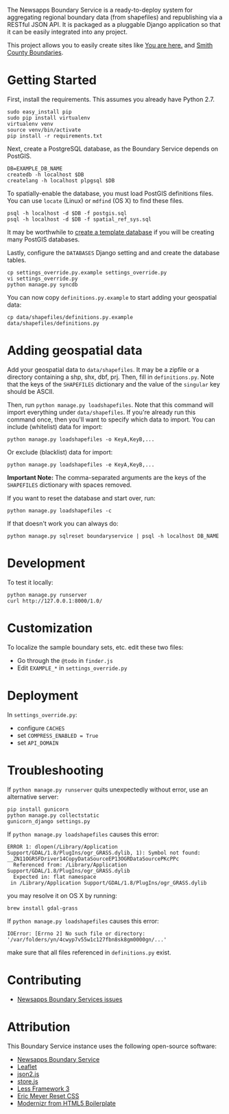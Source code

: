 The Newsapps Boundary Service is a ready-to-deploy system for aggregating regional boundary data (from shapefiles) and republishing via a RESTful JSON API. It is packaged as a pluggable Django application so that it can be easily integrated into any project.

This project allows you to easily create sites like [You are here.](http://boundaries.tribapps.com/) and [Smith County Boundaries](http://boundaryservice.hacktyler.com/).

# Getting Started

First, install the requirements. This assumes you already have Python 2.7.

    sudo easy_install pip
    sudo pip install virtualenv
    virtualenv venv
    source venv/bin/activate
    pip install -r requirements.txt

Next, create a PostgreSQL database, as the Boundary Service depends on PostGIS.

    DB=EXAMPLE_DB_NAME
    createdb -h localhost $DB
    createlang -h localhost plpgsql $DB

To spatially-enable the database, you must load PostGIS definitions files. You can use `locate` (Linux) or `mdfind` (OS X) to find these files.

    psql -h localhost -d $DB -f postgis.sql
    psql -h localhost -d $DB -f spatial_ref_sys.sql

It may be worthwhile to [create a template database](http://www.bigfastblog.com/landsliding-into-postgis-with-kml-files) if you will be creating many PostGIS databases.

Lastly, configure the `DATABASES` Django setting and and create the database tables.

    cp settings_override.py.example settings_override.py
    vi settings_override.py
    python manage.py syncdb

You can now copy `definitions.py.example` to start adding your geospatial data:

    cp data/shapefiles/definitions.py.example data/shapefiles/definitions.py

# Adding geospatial data

Add your geospatial data to `data/shapefiles`. It may be a zipfile or a directory containing a shp, shx, dbf, prj. Then, fill in `definitions.py`. Note that the keys of the `SHAPEFILES` dictionary and the value of the `singular` key should be ASCII.

Then, run `python manage.py loadshapefiles`. Note that this command will import everything under `data/shapefiles`. If you're already run this command once, then you'll want to specify which data to import. You can include (whitelist) data for import:

    python manage.py loadshapefiles -o KeyA,KeyB,...

Or exclude (blacklist) data for import:

    python manage.py loadshapefiles -e KeyA,KeyB,...

__Important Note:__ The comma-separated arguments are the keys of the `SHAPEFILES` dictionary with spaces removed.

If you want to reset the database and start over, run:

    python manage.py loadshapefiles -c

If that doesn't work you can always do:

    python manage.py sqlreset boundaryservice | psql -h localhost DB_NAME

# Development

To test it locally:

    python manage.py runserver
    curl http://127.0.0.1:8000/1.0/

# Customization

To localize the sample boundary sets, etc. edit these two files:

* Go through the `@todo` in `finder.js`
* Edit `EXAMPLE_*` in `settings_override.py`

# Deployment

In `settings_override.py`:

* configure `CACHES`
* set `COMPRESS_ENABLED = True`
* set `API_DOMAIN`

# Troubleshooting

If `python manage.py runserver` quits unexpectedly without error, use an alternative server:

    pip install gunicorn
    python manage.py collectstatic
    gunicorn_django settings.py

If `python manage.py loadshapefiles` causes this error:

    ERROR 1: dlopen(/Library/Application Support/GDAL/1.8/PlugIns/ogr_GRASS.dylib, 1): Symbol not found: __ZN11OGRSFDriver14CopyDataSourceEP13OGRDataSourcePKcPPc
      Referenced from: /Library/Application Support/GDAL/1.8/PlugIns/ogr_GRASS.dylib
      Expected in: flat namespace
     in /Library/Application Support/GDAL/1.8/PlugIns/ogr_GRASS.dylib

you may resolve it on OS X by running:

    brew install gdal-grass

If `python manage.py loadshapefiles` causes this error:

    IOError: [Errno 2] No such file or directory: '/var/folders/yn/4cwyp7v55w1c127fbn8sk8gm0000gn/...'

make sure that all files referenced in `definitions.py` exist.

# Contributing

* [Newsapps Boundary Services issues](https://github.com/newsapps/django-boundaryservice/issues?sort=created&direction=desc&state=open)

# Attribution

This Boundary Service instance uses the following open-source software:

* [Newsapps Boundary Service](https://github.com/newsapps/django-boundaryservice)
* [Leaflet](http://leaflet.cloudmade.com/)
* [json2.js](https://github.com/douglascrockford/JSON-js)
* [store.js](https://github.com/marcuswestin/store.js)
* [Less Framework 3](http://lessframework.com/v3/)
* [Eric Meyer Reset CSS](http://meyerweb.com/eric/tools/css/reset/)
* [Modernizr from HTML5 Boilerplate](http://html5boilerplate.com/)
